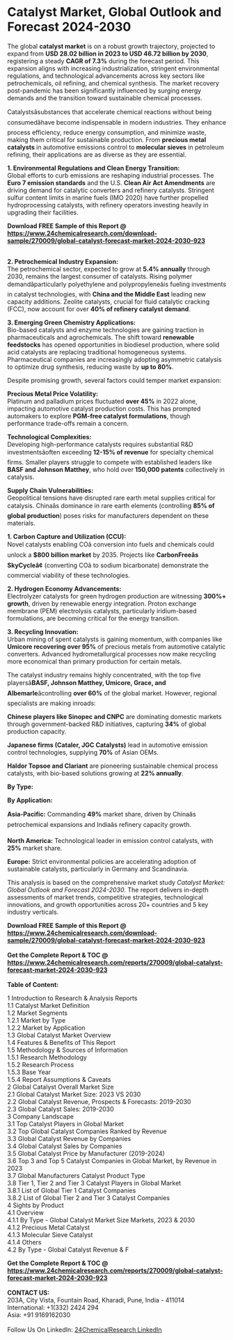 <h1>Catalyst Market, Global Outlook and Forecast 2024-2030</h1><p>The global <strong>catalyst market</strong> is on a robust growth trajectory, projected to expand from <strong>USD 28.02 billion in 2023 to USD 46.72 billion by 2030</strong>, registering a steady <strong>CAGR of 7.3%</strong> during the forecast period. This expansion aligns with increasing industrialization, stringent environmental regulations, and technological advancements across key sectors like petrochemicals, oil refining, and chemical synthesis. The market recovery post-pandemic has been significantly influenced by surging energy demands and the transition toward sustainable chemical processes.</p><p>Catalystsâsubstances that accelerate chemical reactions without being consumedâhave become indispensable in modern industries. They enhance process efficiency, reduce energy consumption, and minimize waste, making them critical for sustainable production. From <strong>precious metal catalysts</strong> in automotive emissions control to <strong>molecular sieves</strong> in petroleum refining, their applications are as diverse as they are essential.</p><p><strong>1. Environmental Regulations and Clean Energy Transition:</strong><br>
Global efforts to curb emissions are reshaping industrial processes. The <strong>Euro 7 emission standards</strong> and the U.S. <strong>Clean Air Act Amendments</strong> are driving demand for catalytic converters and refinery catalysts. Stringent sulfur content limits in marine fuels (IMO 2020) have further propelled hydroprocessing catalysts, with refinery operators investing heavily in upgrading their facilities.</p><div><b>Download FREE Sample of this Report @ 
            <a href="https://www.24chemicalresearch.com/download-sample/270009/global-catalyst-forecast-market-2024-2030-923">
            https://www.24chemicalresearch.com/download-sample/270009/global-catalyst-forecast-market-2024-2030-923</a></b></div><br><p><strong>2. Petrochemical Industry Expansion:</strong><br>
The petrochemical sector, expected to grow at <strong>5.4% annually</strong> through 2030, remains the largest consumer of catalysts. Rising polymer demandâparticularly polyethylene and polypropyleneâis fueling investments in catalyst technologies, with <strong>China and the Middle East</strong> leading new capacity additions. Zeolite catalysts, crucial for fluid catalytic cracking (FCC), now account for over <strong>40% of refinery catalyst demand</strong>.</p><p><strong>3. Emerging Green Chemistry Applications:</strong><br>
Bio-based catalysts and enzyme technologies are gaining traction in pharmaceuticals and agrochemicals. The shift toward <strong>renewable feedstocks</strong> has opened opportunities in biodiesel production, where solid acid catalysts are replacing traditional homogeneous systems. Pharmaceutical companies are increasingly adopting asymmetric catalysis to optimize drug synthesis, reducing waste by <strong>up to 80%</strong>.</p><p>Despite promising growth, several factors could temper market expansion:</p><p><strong>Precious Metal Price Volatility:</strong><br>
	Platinum and palladium prices fluctuated <strong>over 45%</strong> in 2022 alone, impacting automotive catalyst production costs. This has prompted automakers to explore <strong>PGM-free catalyst formulations</strong>, though performance trade-offs remain a concern.</p><p><strong>Technological Complexities:</strong><br>
	Developing high-performance catalysts requires substantial R&amp;D investmentsâoften exceeding <strong>12-15% of revenue</strong> for specialty chemical firms. Smaller players struggle to compete with established leaders like <strong>BASF and Johnson Matthey</strong>, who hold over <strong>150,000 patents</strong> collectively in catalysis.</p><p><strong>Supply Chain Vulnerabilities:</strong><br>
	Geopolitical tensions have disrupted rare earth metal supplies critical for catalysis. Chinaâs dominance in rare earth elements (controlling <strong>85% of global production</strong>) poses risks for manufacturers dependent on these materials.</p><p><strong>1. Carbon Capture and Utilization (CCU):</strong><br>
Novel catalysts enabling COâ conversion into fuels and chemicals could unlock a <strong>$800 billion market</strong> by 2035. Projects like <strong>CarbonFreeâs SkyCycleâ¢</strong> (converting COâ to sodium bicarbonate) demonstrate the commercial viability of these technologies.</p><p><strong>2. Hydrogen Economy Advancements:</strong><br>
Electrolyzer catalysts for green hydrogen production are witnessing <strong>300%+ growth</strong>, driven by renewable energy integration. Proton exchange membrane (PEM) electrolysis catalysts, particularly iridium-based formulations, are becoming critical for the energy transition.</p><p><strong>3. Recycling Innovation:</strong><br>
Urban mining of spent catalysts is gaining momentum, with companies like <strong>Umicore recovering over 95%</strong> of precious metals from automotive catalytic converters. Advanced hydrometallurgical processes now make recycling more economical than primary production for certain metals.</p><p>The catalyst industry remains highly concentrated, with the top five playersâ<strong>BASF, Johnson Matthey, Umicore, Grace, and Albemarle</strong>âcontrolling <strong>over 60%</strong> of the global market. However, regional specialists are making inroads:</p><p><strong>Chinese players like Sinopec and CNPC</strong> are dominating domestic markets through government-backed R&amp;D initiatives, capturing <strong>34%</strong> of global production capacity.</p><p><strong>Japanese firms (Cataler, JGC Catalysts)</strong> lead in automotive emission control technologies, supplying <strong>70%</strong> of Asian OEMs.</p><p><strong>Haldor Topsoe and Clariant</strong> are pioneering sustainable chemical process catalysts, with bio-based solutions growing at <strong>22% annually</strong>.</p><p><strong>By Type:</strong></p><p><strong>By Application:</strong></p><p><strong>Asia-Pacific:</strong> Commanding <strong>49%</strong> market share, driven by Chinaâs petrochemical expansions and Indiaâs refinery capacity growth.</p><p><strong>North America:</strong> Technological leader in emission control catalysts, with <strong>25%</strong> market share.</p><p><strong>Europe:</strong> Strict environmental policies are accelerating adoption of sustainable catalysts, particularly in Germany and Scandinavia.</p><p>This analysis is based on the comprehensive market study <em>Catalyst Market: Global Outlook and Forecast 2024-2030</em>. The report delivers in-depth assessments of market trends, competitive strategies, technological innovations, and growth opportunities across 20+ countries and 5 key industry verticals.</p><div><b>Download FREE Sample of this Report @ 
            <a href="https://www.24chemicalresearch.com/download-sample/270009/global-catalyst-forecast-market-2024-2030-923">
            https://www.24chemicalresearch.com/download-sample/270009/global-catalyst-forecast-market-2024-2030-923</a></b></div><br><div><b>Get the Complete Report & TOC @ 
            <a href="https://www.24chemicalresearch.com/reports/270009/global-catalyst-forecast-market-2024-2030-923">
            https://www.24chemicalresearch.com/reports/270009/global-catalyst-forecast-market-2024-2030-923</a></b></div><br>
            <b>Table of Content:</b><p>1 Introduction to Research & Analysis Reports<br />
    1.1 Catalyst Market Definition<br />
    1.2 Market Segments<br />
        1.2.1 Market by Type<br />
        1.2.2 Market by Application<br />
    1.3 Global Catalyst Market Overview<br />
    1.4 Features & Benefits of This Report<br />
    1.5 Methodology & Sources of Information<br />
        1.5.1 Research Methodology<br />
        1.5.2 Research Process<br />
        1.5.3 Base Year<br />
        1.5.4 Report Assumptions & Caveats<br />
2 Global Catalyst Overall Market Size<br />
    2.1 Global Catalyst Market Size: 2023 VS 2030<br />
    2.2 Global Catalyst Revenue, Prospects & Forecasts: 2019-2030<br />
    2.3 Global Catalyst Sales: 2019-2030<br />
3 Company Landscape<br />
    3.1 Top Catalyst Players in Global Market<br />
    3.2 Top Global Catalyst Companies Ranked by Revenue<br />
    3.3 Global Catalyst Revenue by Companies<br />
    3.4 Global Catalyst Sales by Companies<br />
    3.5 Global Catalyst Price by Manufacturer (2019-2024)<br />
    3.6 Top 3 and Top 5 Catalyst Companies in Global Market, by Revenue in 2023<br />
    3.7 Global Manufacturers Catalyst Product Type<br />
    3.8 Tier 1, Tier 2 and Tier 3 Catalyst Players in Global Market<br />
        3.8.1 List of Global Tier 1 Catalyst Companies<br />
        3.8.2 List of Global Tier 2 and Tier 3 Catalyst Companies<br />
4 Sights by Product<br />
    4.1 Overview<br />
        4.1.1 By Type - Global Catalyst Market Size Markets, 2023 & 2030<br />
        4.1.2 Precious Metal Catalyst<br />
        4.1.3 Molecular Sieve Catalyst<br />
        4.1.4 Others<br />
    4.2 By Type - Global Catalyst Revenue & F</p><div><b>Get the Complete Report & TOC @ 
            <a href="https://www.24chemicalresearch.com/reports/270009/global-catalyst-forecast-market-2024-2030-923">
            https://www.24chemicalresearch.com/reports/270009/global-catalyst-forecast-market-2024-2030-923</a></b></div><br><b>CONTACT US:</b><br>
            203A, City Vista, Fountain Road, Kharadi, Pune, India - 411014<br>
            International: +1(332) 2424 294<br>
            Asia: +91 9169162030 <br><br>
            Follow Us On LinkedIn: <a href="https://www.linkedin.com/company/24chemicalresearch/">24ChemicalResearch LinkedIn</a>